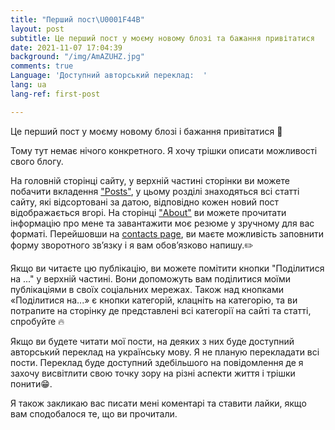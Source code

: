 ```yaml
---
title: "Перший пост\U0001F44B"
layout: post
subtitle: Це перший пост у моєму новому блозі та бажання привітатися
date: 2021-11-07 17:04:39
background: "/img/AmAZUHZ.jpg"
comments: true
Language: 'Доступний авторський переклад:  '
lang: ua
lang-ref: first-post

---
```

Це перший пост у моєму новому блозі і бажання привітатися 👋

Тому тут немає нічого конкретного. Я хочу трішки описати можливості свого блогу.

На головній сторінці сайту, у верхній частині сторінки ви можете побачити вкладення ["Posts"](https://www.soloviov.fun/posts/), у цьому розділі знаходяться всі статті сайту, які відсортовані за датою, відповідно кожен новий пост відображається вгорі.
На сторінці ["About"](https://www.soloviov.fun/about/) ви можете прочитати інформацію про мене та завантажити моє резюме у зручному для вас форматі.
Перейшовши на [contacts page](https://www.soloviov.fun/contact/), ви маєте можливість заповнити форму зворотного зв’язку і я вам обов’язково напишу.✏️

Якщо ви читаєте цю публікацію, ви можете помітити кнопки "Поділитися на ..." у верхній частині. Вони допоможуть вам поділитися моїми публікаціями в своїх соціальних мережах.
Також над кнопками «Поділитися на...» є кнопки категорій, клацніть на категорію, та ви потрапите на сторінку де представлені всі категорії на сайті та статті, спробуйте 🔥

Якщо ви будете читати мої пости, на деяких з них буде доступний авторський переклад на українську мову. Я не планую перекладати всі пости. Переклад буде доступний здебільшого на повідомлення де я захочу висвітлити свою точку зору на різні аспекти життя і трішки понити😁.

Я також закликаю вас писати мені коментарі та ставити лайки, якщо вам сподобалося те, що ви прочитали.